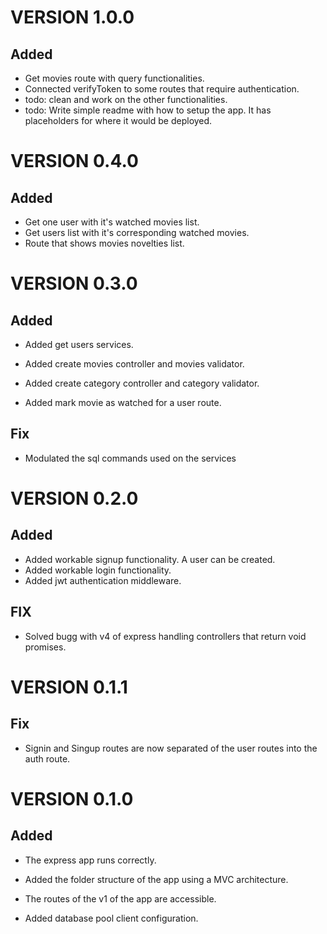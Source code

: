 # VERSION 1.0.0

## Added

- Get movies route with query functionalities.
- Connected verifyToken to some routes that require authentication.
- todo: clean and work on the other functionalities.
- todo: Write simple readme with how to setup the app. It has placeholders for where it would be deployed.

# VERSION 0.4.0

## Added

- Get one user with it's watched movies list.
- Get users list with it's corresponding watched movies.
- Route that shows movies novelties list.

# VERSION 0.3.0

## Added

- Added get users services.

- Added create movies controller and movies validator.
- Added create category controller and category validator.
- Added mark movie as watched for a user route.

## Fix

- Modulated the sql commands used on the services

# VERSION 0.2.0

## Added

- Added workable signup functionality. A user can be created.
- Added workable login functionality.
- Added jwt authentication middleware.

## FIX

- Solved bugg with v4 of express handling controllers that return void promises.

# VERSION 0.1.1

## Fix

- Signin and Singup routes are now separated of the user routes into the auth route.

# VERSION 0.1.0

## Added

- The express app runs correctly.

- Added the folder structure of the app using a MVC architecture.

- The routes of the v1 of the app are accessible.

- Added database pool client configuration.
